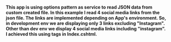 #### This app is using options pattern as service to read JSON data from custom created file. In this example I read 4 social media links from the json file. The links are implemented depending on App's environment. So, in development env we are displaying only 3 links excluding "Instagram". Other than dev env we display 4 social media links including "instagram". I achieved this using <environment> tags in Index.cshtml.
